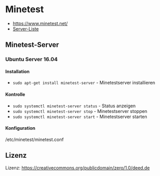 # Minetest

* https://www.minetest.net/
* [Server-Liste](http://servers.minetest.net/)

## Minetest-Server

### Ubuntu Server 16.04

#### Installation

* `sudo apt-get install minetest-server` - Minetestserver installieren

#### Kontrolle

* `sudo systemctl minetest-server status` - Status anzeigen
* `sudo systemctl minetest-server stop` - Minetestserver stoppen
* `sudo systemctl minetest-server start` - Minetestserver starten

#### Konfiguration

/etc/minetest/minetest.conf



## Lizenz

Lizenz: https://creativecommons.org/publicdomain/zero/1.0/deed.de
